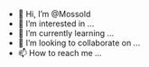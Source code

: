 - 👋 Hi, I’m @Mossold
- 👀 I’m interested in ...
- 🌱 I’m currently learning ...
- 💞️ I’m looking to collaborate on ...
- 📫 How to reach me ...

<!---
Mossold/Mossold is a ✨ special ✨ repository because its `README.md` (this file) appears on your GitHub profile.
You can click the Preview link to take a look at your changes.
--->
